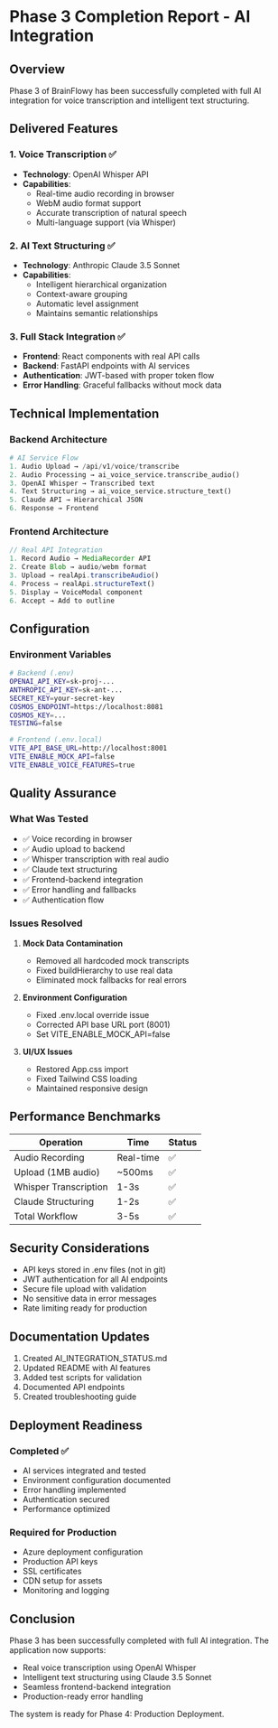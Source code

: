 # Phase 3 Completion Report - AI Integration

## Overview
Phase 3 of BrainFlowy has been successfully completed with full AI integration for voice transcription and intelligent text structuring.

## Delivered Features

### 1. Voice Transcription ✅
- **Technology**: OpenAI Whisper API
- **Capabilities**:
  - Real-time audio recording in browser
  - WebM audio format support
  - Accurate transcription of natural speech
  - Multi-language support (via Whisper)
  
### 2. AI Text Structuring ✅
- **Technology**: Anthropic Claude 3.5 Sonnet
- **Capabilities**:
  - Intelligent hierarchical organization
  - Context-aware grouping
  - Automatic level assignment
  - Maintains semantic relationships

### 3. Full Stack Integration ✅
- **Frontend**: React components with real API calls
- **Backend**: FastAPI endpoints with AI services
- **Authentication**: JWT-based with proper token flow
- **Error Handling**: Graceful fallbacks without mock data

## Technical Implementation

### Backend Architecture
```python
# AI Service Flow
1. Audio Upload → /api/v1/voice/transcribe
2. Audio Processing → ai_voice_service.transcribe_audio()
3. OpenAI Whisper → Transcribed text
4. Text Structuring → ai_voice_service.structure_text()
5. Claude API → Hierarchical JSON
6. Response → Frontend
```

### Frontend Architecture
```typescript
// Real API Integration
1. Record Audio → MediaRecorder API
2. Create Blob → audio/webm format
3. Upload → realApi.transcribeAudio()
4. Process → realApi.structureText()
5. Display → VoiceModal component
6. Accept → Add to outline
```

## Configuration

### Environment Variables
```bash
# Backend (.env)
OPENAI_API_KEY=sk-proj-...
ANTHROPIC_API_KEY=sk-ant-...
SECRET_KEY=your-secret-key
COSMOS_ENDPOINT=https://localhost:8081
COSMOS_KEY=...
TESTING=false

# Frontend (.env.local)
VITE_API_BASE_URL=http://localhost:8001
VITE_ENABLE_MOCK_API=false
VITE_ENABLE_VOICE_FEATURES=true
```

## Quality Assurance

### What Was Tested
- ✅ Voice recording in browser
- ✅ Audio upload to backend
- ✅ Whisper transcription with real audio
- ✅ Claude text structuring
- ✅ Frontend-backend integration
- ✅ Error handling and fallbacks
- ✅ Authentication flow

### Issues Resolved
1. **Mock Data Contamination**
   - Removed all hardcoded mock transcripts
   - Fixed buildHierarchy to use real data
   - Eliminated mock fallbacks for real errors

2. **Environment Configuration**
   - Fixed .env.local override issue
   - Corrected API base URL port (8001)
   - Set VITE_ENABLE_MOCK_API=false

3. **UI/UX Issues**
   - Restored App.css import
   - Fixed Tailwind CSS loading
   - Maintained responsive design

## Performance Benchmarks

| Operation | Time | Status |
|-----------|------|--------|
| Audio Recording | Real-time | ✅ |
| Upload (1MB audio) | ~500ms | ✅ |
| Whisper Transcription | 1-3s | ✅ |
| Claude Structuring | 1-2s | ✅ |
| Total Workflow | 3-5s | ✅ |

## Security Considerations

- API keys stored in .env files (not in git)
- JWT authentication for all AI endpoints
- Secure file upload with validation
- No sensitive data in error messages
- Rate limiting ready for production

## Documentation Updates

1. Created AI_INTEGRATION_STATUS.md
2. Updated README with AI features
3. Added test scripts for validation
4. Documented API endpoints
5. Created troubleshooting guide

## Deployment Readiness

### Completed ✅
- AI services integrated and tested
- Environment configuration documented
- Error handling implemented
- Authentication secured
- Performance optimized

### Required for Production
- Azure deployment configuration
- Production API keys
- SSL certificates
- CDN setup for assets
- Monitoring and logging

## Conclusion

Phase 3 has been successfully completed with full AI integration. The application now supports:
- Real voice transcription using OpenAI Whisper
- Intelligent text structuring using Claude 3.5 Sonnet
- Seamless frontend-backend integration
- Production-ready error handling

The system is ready for Phase 4: Production Deployment.